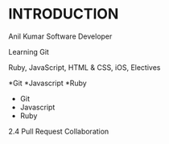 INTRODUCTION
============

Anil Kumar
Software Developer

Learning Git


Ruby, JavaScript, HTML & CSS, iOS, Electives

*Git
*Javascript
*Ruby

* Git
* Javascript
* Ruby

2.4 Pull Request Collaboration